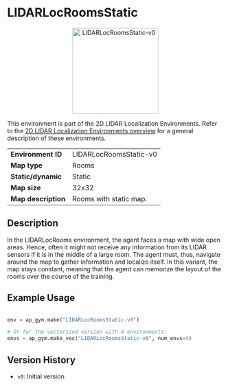 # LIDARLocRoomsStatic

<p align="center"><img src="img/LIDARLocRoomsStatic-v0.gif" alt="LIDARLocRoomsStatic-v0" width="200px"/></p>

 This environment is part of the 2D LIDAR Localization Environments. Refer to the [2D LIDAR Localization Environments overview](LIDARLocalization2DEnv.md) for a general description of these environments.

|                     |                        |
|---------------------|------------------------|
| **Environment ID**  | LIDARLocRoomsStatic-v0 |
| **Map type**        | Rooms                  |
| **Static/dynamic**  | Static                 |
| **Map size**        | 32x32                  |
| **Map description** | Rooms with static map. |

## Description

In the LIDARLocRooms environment, the agent faces a map with wide open areas. Hence, often it might not receive any information from its LIDAR sensors if it is in the middle of a large room. The agent must, thus, navigate around the map to gather information and localize itself. In this variant, the map stays constant, meaning that the agent can memorize the layout of the rooms over the course of the training.

## Example Usage

```python

env = ap_gym.make("LIDARLocRoomsStatic-v0")

# Or for the vectorized version with 4 environments:
envs = ap_gym.make_vec("LIDARLocRoomsStatic-v0", num_envs=4)
```

## Version History

- `v0`: Initial version
